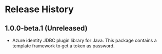 # Release History

## 1.0.0-beta.1 (Unreleased)
- Azure identity JDBC plugin library for Java. This package contains a template framework to get a token as password.
